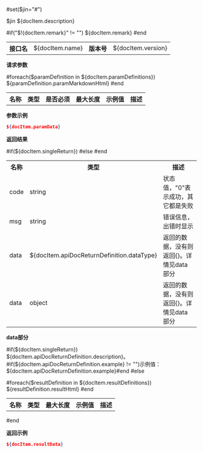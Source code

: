 #set($jin="#")

$jin ${docItem.description}

#if("$!{docItem.remark}" != "")
${docItem.remark}
#end

<table>
    <tr>
        <th>接口名</th>
        <td>${docItem.name}</td>
        <th>版本号</th>
        <td>${docItem.version}</td>
    </tr>
</table>

**请求参数**

<table>
    <tr>
        <th>名称</th>
        <th>类型</th>
        <th>是否必须</th>
        <th>最大长度</th>
        <th>示例值</th>
        <th>描述</th>
    </tr>
    #foreach($paramDefinition in ${docItem.paramDefinitions})
    ${paramDefinition.paramMarkdownHtml}
    #end
</table>

**参数示例**

```json
${docItem.paramData}
```

**返回结果**

<table>
    <tr>
        <th>名称</th>
        <th>类型</th>
        <th>描述</th>
    </tr>
    <tr>
        <td>code</td>
        <td>string</td>
        <td>状态值，"0"表示成功，其它都是失败</td>
    </tr>
    <tr>
        <td>msg</td>
        <td>string</td>
        <td>错误信息，出错时显示</td>
    </tr>
    #if(${docItem.singleReturn})
        <tr>
            <td>data</td>
            <td>${docItem.apiDocReturnDefinition.dataType}</td>
            <td>返回的数据，没有则返回{}。详情见data部分</td>
        </tr>
    #else
    <tr>
        <td>data</td>
        <td>object</td>
        <td>返回的数据，没有则返回{}。详情见data部分</td>
    </tr>
    #end
</table>

**data部分**

#if(${docItem.singleReturn})
${docItem.apiDocReturnDefinition.description}。#if(${docItem.apiDocReturnDefinition.example} != "")示例值：${docItem.apiDocReturnDefinition.example}#end
#else
<table>
    <tr>
        <th>名称</th>
        <th>类型</th>
        <th>最大长度</th>
        <th>示例值</th>
        <th>描述</th>
    </tr>
    #foreach($resultDefinition in ${docItem.resultDefinitions})
    ${resultDefinition.resultHtml}
    #end
</table>
#end


**返回示例**

```json
${docItem.resultData}
```


